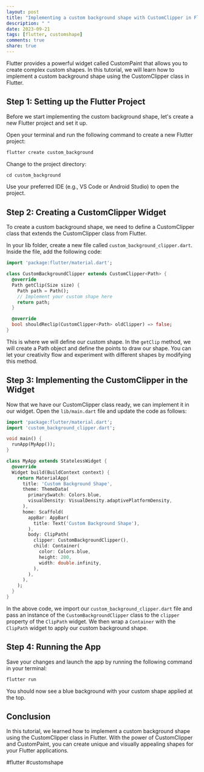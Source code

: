 ```yaml
---
layout: post
title: "Implementing a custom background shape with CustomClipper in Flutter"
description: " "
date: 2023-09-21
tags: [flutter, customshape]
comments: true
share: true
---
```


Flutter provides a powerful widget called CustomPaint that allows you to create complex custom shapes. In this tutorial, we will learn how to implement a custom background shape using the CustomClipper class in Flutter.

## Step 1: Setting up the Flutter Project

Before we start implementing the custom background shape, let's create a new Flutter project and set it up.

Open your terminal and run the following command to create a new Flutter project:

```dart
flutter create custom_background
```

Change to the project directory:

```dart
cd custom_background
```

Use your preferred IDE (e.g., VS Code or Android Studio) to open the project.

## Step 2: Creating a CustomClipper Widget

To create a custom background shape, we need to define a CustomClipper class that extends the CustomClipper class from Flutter.

In your lib folder, create a new file called `custom_background_clipper.dart`. Inside the file, add the following code:

```dart
import 'package:flutter/material.dart';

class CustomBackgroundClipper extends CustomClipper<Path> {
  @override
  Path getClip(Size size) {
    Path path = Path();
    // Implement your custom shape here
    return path;
  }

  @override
  bool shouldReclip(CustomClipper<Path> oldClipper) => false;
}
```

This is where we will define our custom shape. In the `getClip` method, we will create a Path object and define the points to draw our shape. You can let your creativity flow and experiment with different shapes by modifying this method.

## Step 3: Implementing the CustomClipper in the Widget

Now that we have our CustomClipper class ready, we can implement it in our widget. Open the `lib/main.dart` file and update the code as follows:

```dart
import 'package:flutter/material.dart';
import 'custom_background_clipper.dart';

void main() {
  runApp(MyApp());
}

class MyApp extends StatelessWidget {
  @override
  Widget build(BuildContext context) {
    return MaterialApp(
      title: 'Custom Background Shape',
      theme: ThemeData(
        primarySwatch: Colors.blue,
        visualDensity: VisualDensity.adaptivePlatformDensity,
      ),
      home: Scaffold(
        appBar: AppBar(
          title: Text('Custom Background Shape'),
        ),
        body: ClipPath(
          clipper: CustomBackgroundClipper(),
          child: Container(
            color: Colors.blue,
            height: 200,
            width: double.infinity,
          ),
        ),
      ),
    );
  }
}
```

In the above code, we import our `custom_background_clipper.dart` file and pass an instance of the `CustomBackgroundClipper` class to the `clipper` property of the `ClipPath` widget. We then wrap a `Container` with the `ClipPath` widget to apply our custom background shape.

## Step 4: Running the App

Save your changes and launch the app by running the following command in your terminal:

```dart
flutter run
```

You should now see a blue background with your custom shape applied at the top.

## Conclusion

In this tutorial, we learned how to implement a custom background shape using the CustomClipper class in Flutter. With the power of CustomClipper and CustomPaint, you can create unique and visually appealing shapes for your Flutter applications.

#flutter #customshape